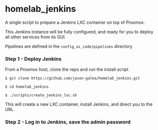 # homelab_jenkins
<!-- Scripts to install Jenkins from a Proxmox host, as well as configure Jenkins
to run pipelines from other repos

This repo has two purposes:
- To create a functional Jenkins LXC container from a fresh Proxmox host
- To prepare the above Jenkins container to run pipelines from other repos -->

A single script to prepare a Jenkins LXC container on top of Proxmox.

This Jenkins instance will be fully configured, and ready for you to deploy
all other services from its GUI.

Pipelines are defined in the `config_as_code/pipelines` directory


### Step 1 - Deploy Jenkins

From a Proxmox host, clone the repo and run the install script

    $ git clone https://github.com/jason-galea/homelab_jenkins.git

    $ cd homelab_jenkins

    $ ./scripts/create_jenkins_lxc.sh


This will create a new LXC container, install Jenkins, and direct you to the URL.



### Step 2 - Log in to Jenkins, save the admin password

<!-- asd -->



<!-- ### Step 3 - Configure Jenkins -->

<!-- asd -->



